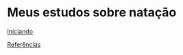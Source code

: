 # Meus estudos sobre natação

[Iniciando](iniciando/iniciando.md)   

[Referências](referencias.md)
